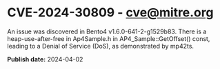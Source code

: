 # CVE-2024-30809 - cve@mitre.org

An issue was discovered in Bento4 v1.6.0-641-2-g1529b83. There is a heap-use-after-free in Ap4Sample.h in AP4_Sample::GetOffset() const, leading to a Denial of Service (DoS), as demonstrated by mp42ts.

**Publish date:** 2024-04-02
